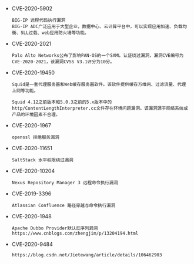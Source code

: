 * CVE-2020-5902 

  ```
  BIG-IP 远程代码执行漏洞
  BIG-IP ADC广泛应用于大型企业，数据中心、云计算平台中，可以实现应用加速、负载均衡、SLL过载、web应用防火墙等功能。
  ```

* CVE-2020-2021 

  ```
  Palo Alto Networks公布了影响PAN-OS的一个SAML 认证绕过漏洞，漏洞CVE编号为CVE-2020-2021，该漏洞CVSS V3.1评分为10分。
  ```

* CVE-2020-19450

  ```
  Squid是一套代理服务器和Web缓存服务器软件。该软件提供缓存万维网、过滤流量、代理上网等功能。
  
  Squid 4.12之前版本和5.0.3之前的5.x版本中的http/ContentLengthInterpreter.cc文件存在环境问题漏洞。该漏洞源于网络系统或产品的环境因素不合理。
  ```

* CVE-2020-1967

  ```
  openssl 拒绝服务漏洞
  ```

* CVE-2020-11651

  ```
  SaltStack 水平权限绕过漏洞
  ```

* CVE-2020-10204

  ```
  Nexus Repository Manager 3 远程命令执行漏洞
  ```

* CVE-2019-3396

  ```
  Atlassian Confluence 路径穿越与命令执行漏洞
  ```

* CVE-2020-1948 

  ```
  Apache Dubbo Provider默认反序列漏洞
  https://www.cnblogs.com/zhengjim/p/13204194.html
  ```

* CVE-2020-9484

  ```
  https://blog.csdn.net/Jietewang/article/details/106462903
  ```

  

